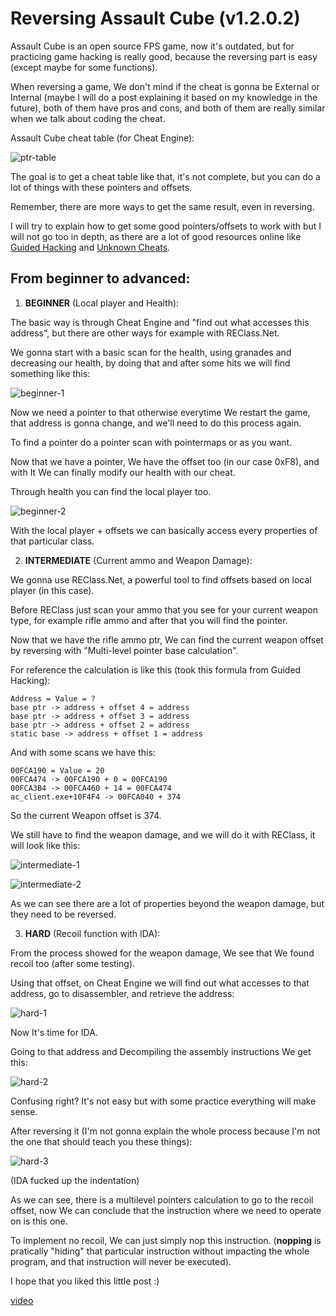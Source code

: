 <!-- ---
layout: post
title: Reversing Assault Cube (v1.2.0.2)
tags: [game-hacking, reversing, journey, assault-cube]
date: 2022-06-09 14:00:00
--- -->

# Reversing Assault Cube (v1.2.0.2)

Assault Cube is an open source FPS game, now it's outdated, but for practicing game hacking is really good, because the reversing part is easy (except maybe for some functions).

When reversing a game, We don't mind if the cheat is gonna be External or Internal (maybe I will do a post explaining it based on my knowledge in the future), both of them have pros and cons, and both of them are really similar when we talk about coding the cheat.

Assault Cube cheat table (for Cheat Engine):

![ptr-table](https://imgur.com/iqGomMZ.jpg)

The goal is to get a cheat table like that, it's not complete, but you can do a lot of things with these pointers and offsets.

Remember, there are more ways to get the same result, even in reversing.

I will try to explain how to get some good pointers/offsets to work with but I will not go too in depth, as there are a lot of good resources online like [Guided Hacking](https://guidedhacking.com/) and [Unknown Cheats](https://www.unknowncheats.me/forum/index.php).

## From beginner to advanced:

1. **BEGINNER** (Local player and Health):

The basic way is through Cheat Engine and "find out what accesses this address", but there are other ways for example with REClass.Net.

We gonna start with a basic scan for the health, using granades and decreasing our health, by doing that and after some hits we will find something like this:

![beginner-1](https://imgur.com/29krO2A.jpg)

Now we need a pointer to that otherwise everytime We restart the game, that address is gonna change, and we'll need to do this process again.

To find a pointer do a pointer scan with pointermaps or as you want.

Now that we have a pointer, We have the offset too (in our case 0xF8), and with It We can finally modify our health with our cheat.

Through health you can find the local player too.

![beginner-2](https://imgur.com/PJMaO8r.jpg)

With the local player + offsets we can basically access every properties of that particular class.

2. **INTERMEDIATE** (Current ammo and Weapon Damage):

We gonna use REClass.Net, a powerful tool to find offsets based on local player (in this case).

Before REClass just scan your ammo that you see for your current weapon type, for example rifle ammo and after that you will find the pointer.

Now that we have the rifle ammo ptr, We can find the current weapon offset by reversing with "Multi-level pointer base calculation".

For reference the calculation is like this (took this formula from Guided Hacking):

    Address = Value = ?
    base ptr -> address + offset 4 = address
    base ptr -> address + offset 3 = address
    base ptr -> address + offset 2 = address
    static base -> address + offset 1 = address

And with some scans we have this:

    00FCA190 = Value = 20
    00FCA474 -> 00FCA190 + 0 = 00FCA190
    00FCA3B4 -> 00FCA460 + 14 = 00FCA474
    ac_client.exe+10F4F4 -> 00FCA040 + 374

So the current Weapon offset is 374.

We still have to find the weapon damage, and we will do it with REClass, it will look like this:

![intermediate-1](https://imgur.com/kKUDBJW.jpg)

![intermediate-2](https://imgur.com/z6JlYpH.jpg)

As we can see there are a lot of properties beyond the weapon damage, but they need to be reversed.

3. **HARD** (Recoil function with IDA):

From the process showed for the weapon damage, We see that We found recoil too (after some testing).

Using that offset, on Cheat Engine we will find out what accesses to that address, go to disassembler, and retrieve the address:

![hard-1](https://imgur.com/zoyi60K.jpg)

Now It's time for IDA.

Going to that address and Decompiling the assembly instructions We get this:

![hard-2](https://imgur.com/FOCQqzO.jpg)

Confusing right? It's not easy but with some practice everything will make sense.

After reversing it (I'm not gonna explain the whole process because I'm not the one that should teach you these things):

![hard-3](https://imgur.com/KORQoi4.jpg)

(IDA fucked up the indentation)

As we can see, there is a multilevel pointers calculation to go to the recoil offset, now We can conclude that the instruction where we need to operate on is this one.

To implement no recoil, We can just simply nop this instruction. (**nopping** is pratically "hiding" that particular instruction without impacting the whole program, and that instruction will never be executed).

I hope that you liked this little post :)

[video](https://www.youtube.com/watch?v=huTILhprxls)
